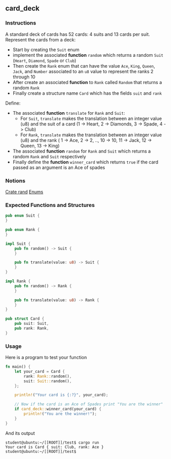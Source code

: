 ## card_deck

### Instructions

A standard deck of cards has 52 cards: 4 suits and 13 cards per suit.
Represent the cards from a deck:

- Start by creating the `Suit` enum
- implement the associated **function** `random` which returns a random `Suit` (`Heart`, `Diamond`, `Spade` or `Club`)
- Then create the `Rank` enum that can have the value
  `Ace`, `King`, `Queen`, `Jack`, and `Number` associated to an `u8`
  value to represent the ranks 2 through 10
- After create an associated **function** to `Rank` called `Random` that
  returns a random `Rank`
- Finally create a structure name `Card` which has the fields `suit`
  and `rank`

Define:

- The associated **function** `translate` for `Rank` and `Suit`:
  - For `Suit`, `translate` makes the translation between an integer value (u8) and the suit of a card (1 -> Heart, 2 -> Diamonds, 3 -> Spade, 4 -> Club)
  - For `Rank`, `translate` makes the translation between an integer value (u8) and the rank ( 1 -> Ace, 2 -> 2, .., 10 -> 10, 11 -> Jack, 12 -> Queen, 13 -> King)
- The associated **function** `random` for `Rank` and `Suit` which returns a random `Rank` and `Suit` respectively
- Finally define the **function** `winner_card` which returns `true` if the card passed as an argument is an Ace of spades

### Notions

[Crate rand](https://docs.rs/rand/0.5.0/rand/)
[Enums](https://doc.rust-lang.org/book/ch06-00-enums.html)

### Expected Functions and Structures

```rust
pub enum Suit {
}

pub enum Rank {
}

impl Suit {
	pub fn random() -> Suit {
	}

	pub fn translate(value: u8) -> Suit {
	}
}

impl Rank {
	pub fn random() -> Rank {
	}

	pub fn translate(value: u8) -> Rank {
	}
}

pub struct Card {
	pub suit: Suit,
	pub rank: Rank,
}
```

### Usage

Here is a program to test your function

```rust
fn main() {
	let your_card = Card {
		rank: Rank::random(),
		suit: Suit::random(),
	};

	println!("Your card is {:?}", your_card);

	// Now if the card is an Ace of Spades print "You are the winner"
	if card_deck::winner_card(your_card) {
		println!("You are the winner!");
	}
}
```

And its output

```console
student@ubuntu:~/[[ROOT]]/test$ cargo run
Your card is Card { suit: Club, rank: Ace }
student@ubuntu:~/[[ROOT]]/test$
```
